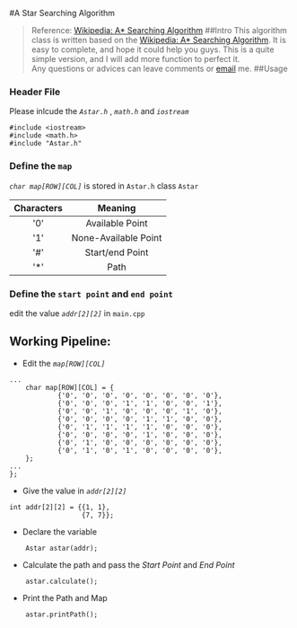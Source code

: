 #A Star Searching Algorithm
> Reference: [Wikipedia: A* Searching Algorithm](https://en.wikipedia.org/wiki/A*_search_algorithm)
##Intro
This algorithm class is written based on the [Wikipedia: A* Searching Algorithm](https://en.wikipedia.org/wiki/A*_search_algorithm).
It is easy to complete, and hope it could help you guys.  This is  a quite simple version, and I will add more function to perfect it.    
Any questions or advices can leave comments or [email](haocheng.zhao14@student.xjtlu.edu.cn) me. 
##Usage
### Header File
Please inlcude the _`Astar.h`_ , _`math.h`_ and _`iostream`_
````
#include <iostream>
#include <math.h>
#include "Astar.h"
````
### Define the `map`
_`char map[ROW][COL]`_ is stored in `Astar.h` class `Astar`
     
|   Characters  |   Meaning             |    
|   :----:      |   :----:              |        
|   '0'         |   Available Point     |
|   '1'         |   None-Available Point|
|   '#'         |   Start/end Point     |
|   '*'         |   Path                |
### Define the `start point` and `end point`
edit the value _`addr[2][2]`_ in `main.cpp`

## Working Pipeline:   
*   Edit the _`map[ROW][COL]`_
````
...
    char map[ROW][COL] = {
            {'0', '0', '0', '0', '0', '0', '0', '0'},
            {'0', '0', '0', '1', '1', '0', '0', '1'},
            {'0', '0', '1', '0', '0', '0', '1', '0'},
            {'0', '0', '0', '0', '1', '1', '0', '0'},
            {'0', '1', '1', '1', '1', '0', '0', '0'},
            {'0', '0', '0', '0', '1', '0', '0', '0'},
            {'0', '1', '0', '0', '0', '0', '0', '0'},
            {'0', '1', '0', '1', '0', '0', '0', '0'},
    };
...
};
````
*   Give the value in _`addr[2][2]`_
````
int addr[2][2] = {{1, 1},
                  {7, 7}};
````
*   Declare the variable
````
    Astar astar(addr);
````
*   Calculate the path and pass the _Start Point_ and _End Point_
````
    astar.calculate();
````
*   Print the Path and Map
````
    astar.printPath();
````
